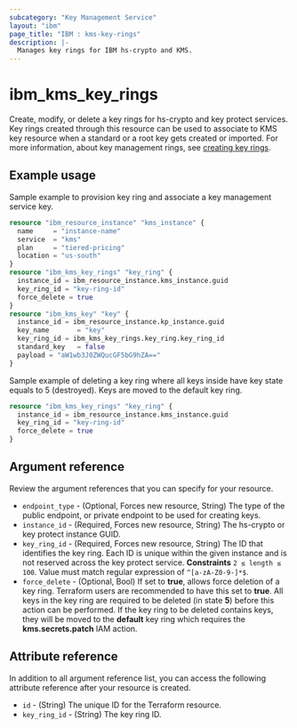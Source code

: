 ```yaml
---
subcategory: "Key Management Service"
layout: "ibm"
page_title: "IBM : kms-key-rings"
description: |-
  Manages key rings for IBM hs-crypto and KMS.
---
```


# ibm_kms_key_rings
Create, modify, or delete a key rings for hs-crypto and key protect services. Key rings created through this resource can be used to associate to KMS key resource when a standard or a root key gets created or imported. For more information, about key management rings, see [creating key rings](https://cloud.ibm.com/docs/key-protect?topic=key-protect-grouping-keys#create-key-ring-api).


## Example usage 
Sample example to provision key ring and associate a key management service key.

```terraform
resource "ibm_resource_instance" "kms_instance" {
  name     = "instance-name"
  service  = "kms"
  plan     = "tiered-pricing"
  location = "us-south"
}
resource "ibm_kms_key_rings" "key_ring" {
  instance_id = ibm_resource_instance.kms_instance.guid
  key_ring_id = "key-ring-id"
  force_delete = true
}
resource "ibm_kms_key" "key" {
  instance_id = ibm_resource_instance.kp_instance.guid
  key_name       = "key"
  key_ring_id = ibm_kms_key_rings.key_ring.key_ring_id
  standard_key   = false
  payload = "aW1wb3J0ZWQucGF5bG9hZA=="
}
```

Sample example of deleting a key ring where all keys inside have key state equals to 5 (destroyed). Keys are moved to the default key ring.

```terraform
resource "ibm_kms_key_rings" "key_ring" {
  instance_id = ibm_resource_instance.kms_instance.guid
  key_ring_id = "key-ring-id"
  force_delete = true
}
```

## Argument reference
Review the argument references that you can specify for your resource. 

- `endpoint_type` - (Optional, Forces new resource, String) The type of the public endpoint, or private endpoint to be used for creating keys.
- `instance_id` - (Required, Forces new resource, String) The hs-crypto or key protect instance GUID.
- `key_ring_id` - (Required, Forces new resource, String) The ID that identifies the key ring. Each ID is unique within the given instance and is not reserved across the key protect service. **Constraints** `2 ≤ length ≤ 100`. Value must match regular expression of `^[a-zA-Z0-9-]*$`.
- `force_delete` - (Optional, Bool) If set to **true**, allows force deletion of a key ring. Terraform users are recommended to have this set to **true**. All keys in the key ring are required to be deleted (in state **5**) before this action can be performed. If the key ring to be deleted contains keys, they will be moved to the **default** key ring which requires the **kms.secrets.patch** IAM action.

## Attribute reference
In addition to all argument reference list, you can access the following attribute reference after your resource is created.

- `id` - (String) The unique ID for the Terraform resource.
- `key_ring_id` - (String) The key ring ID.
